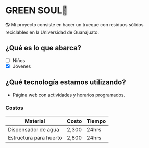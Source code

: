 # GREEN SOUL🍃
🌎 Mi proyecto consiste en hacer un trueque con residuos sólidos reciclables en la Universidad de Guanajuato.



## ¿Qué es lo que abarca?
 - [ ] Niños
 - [x] Jóvenes 
 
## ¿Qué tecnología estamos utilizando?
* Página web con actividades y horarios programados.

### Costos
Material | Costo | Tiempo
---------|-------|-------
Dispensador de agua | 2,300 | 24hrs
Estructura para huerto | 2,800 | 24hrs 
